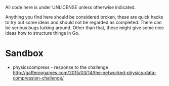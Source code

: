 All code here is under UNLICENSE unless otherwise indicated.

Anything you find here should be considered broken, these are quick hacks
to try out some ideas and should not be regarded as completed. There can be
serious bugs lurking around. Other than that, these might give some nice ideas
how to structure things in Go.

# Sandbox

* physicscompress - response to the challenge http://gafferongames.com/2015/03/14/the-networked-physics-data-compression-challenge/
